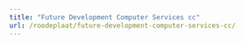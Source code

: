 ```yaml
---
title: "Future Development Computer Services cc"
url: /roodeplaat/future-development-computer-services-cc/
---
```

